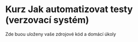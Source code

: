 # Kurz Jak automatizovat testy (verzovací systém)

Zde buou uloženy vaše zdrojové kód a domácí úkoly
